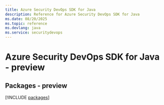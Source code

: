 ```yaml
---
title: Azure Security DevOps SDK for Java
description: Reference for Azure Security DevOps SDK for Java
ms.date: 08/20/2025
ms.topic: reference
ms.devlang: java
ms.service: securitydevops
---
```

# Azure Security DevOps SDK for Java - preview
## Packages - preview
[!INCLUDE [packages](security-devops-index.md)]